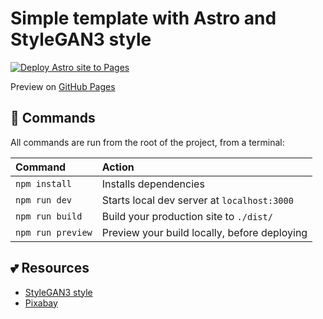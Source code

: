 # Simple template with Astro and StyleGAN3 style

[![Deploy Astro site to Pages](https://github.com/AREA44/astro-stylegan3/actions/workflows/pages.yml/badge.svg)](https://github.com/AREA44/astro-stylegan3/actions/workflows/pages.yml)

Preview on [GitHub Pages](https://AREA44.github.io/astro-stylegan3)

## 🧞 Commands

All commands are run from the root of the project, from a terminal:

| Command           | Action                                       |
|:----------------  |:-------------------------------------------- |
| `npm install`     | Installs dependencies                        |
| `npm run dev`     | Starts local dev server at `localhost:3000`  |
| `npm run build`   | Build your production site to `./dist/`      |
| `npm run preview` | Preview your build locally, before deploying |

## 💕 Resources

- [StyleGAN3 style](https://nvlabs.github.io/stylegan3)
- [Pixabay](https://pixabay.com)
